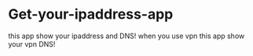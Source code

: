 # Get-your-ipaddress-app
this app show your ipaddress and DNS!
when you use vpn this app show your vpn DNS!
